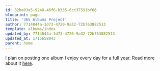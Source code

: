 ```yaml
---
id: 32be03a5-9248-46f6-b335-6cc37591bf66
blueprint: page
title: '365 Albums Project'
author: 7714844a-1d73-4720-9a32-72b763882513
template: albums/index
updated_by: 7714844a-1d73-4720-9a32-72b763882513
updated_at: 1715658943
parent: home
---
```

I plan on posting one album I enjoy every day for a full year. Read more about it [here](/blog/365-albums-project).